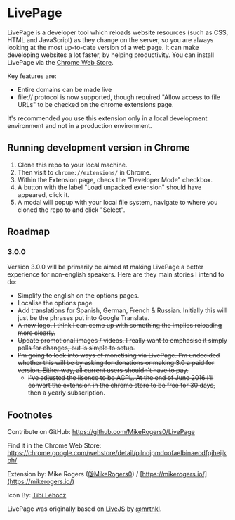 # LivePage

LivePage is a developer tool which reloads website resources (such as CSS, HTML and JavaScript) as they change on the server, so you are always looking at the most up-to-date version of a web page. It can make developing websites a lot faster, by helping productivity. You can install LivePage via the [Chrome Web Store](https://chrome.google.com/webstore/detail/livepage/pilnojpmdoofaelbinaeodfpjheijkbh/details).

Key features are:
 * Entire domains can be made live
 * file:// protocol is now supported, though required "Allow access to file URLs" to be checked on the chrome extensions page.

It's recommended you use this extension only in a local development environment and not in a production environment.

## Running development version in Chrome

 1. Clone this repo to your local machine. 
 2. Then visit to `chrome://extensions/` in Chrome. 
 3. Within the Extension page, check the "Developer Mode" checkbox. 
 4. A button with the label "Load unpacked extension" should have appeared, click it. 
 5. A modal will popup with your local file system, navigate to where you cloned the repo to and click "Select".

## Roadmap

### 3.0.0

Version 3.0.0 will be primarily be aimed at making LivePage a better experience for non-english speakers. Here are they main stories I intend to do:

 * Simplify the english on the options pages.
 * Localise the options page
 * Add translations for Spanish, German, French & Russian. Initially this will just be the phrases put into Google Translate.
 * ~~A new logo. I think I can come up with something the implies reloading more clearly.~~
 * ~~Update promotional images / videos. I really want to emphasise it simply polls for changes, but is simple to setup.~~
 * ~~I'm going to look into ways of monetising via LivePage. I'm undecided whether this will be by asking for donations or making 3.0 a paid for version. Either way, all current users shouldn't have to pay.~~
     * ~~I've adjusted the lisence to be AGPL. At the end of June 2016 I'll convert the extension in the chrome store to be free for 30 days, then a yearly subscription.~~

## Footnotes

Contribute on GitHub: https://github.com/MikeRogers0/LivePage

Find it in the Chrome Web Store: https://chrome.google.com/webstore/detail/pilnojpmdoofaelbinaeodfpjheijkbh/

Extension by: Mike Rogers ([@MikeRogers0](https://twitter.com/mikerogers0)) / [https://mikerogers.io/](https://mikerogers.io/)

Icon By: [Tibi Lehocz](https://creativemarket.com/VectorBurn)

LivePage was originally based on [LiveJS](http://livejs.com/) by [@mrtnkl](https://twitter.com/mrtnkl).
